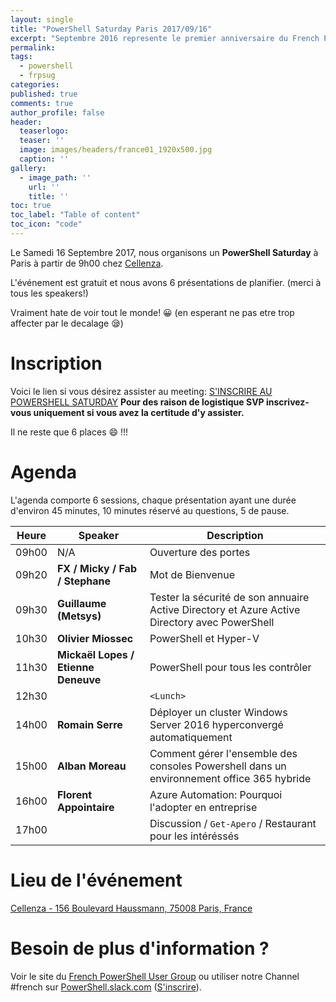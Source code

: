 ```yaml
---
layout: single
title: "PowerShell Saturday Paris 2017/09/16"
excerpt: "Septembre 2016 represente le premier anniversaire du French PowerShell User group. Pour cette occasion nour organisons un evenement le Samedi 16 Septembre 2017 a Paris"
permalink:
tags: 
  - powershell
  - frpsug
categories:
published: true
comments: true
author_profile: false
header:
  teaserlogo:
  teaser: ''
  image: images/headers/france01_1920x500.jpg
  caption: ''
gallery:
  - image_path: ''
    url: ''
    title: ''
toc: true
toc_label: "Table of content"
toc_icon: "code"
---
```


Le Samedi 16 Septembre 2017, nous organisons un **PowerShell Saturday** à Paris à partir de 9h00 chez [Cellenza](https://www.google.fr/maps/place/156+Boulevard+Haussmann,+75008+Paris/@48.8755622,2.3088236,17z/data=!3m1!4b1!4m5!3m4!1s0x47e66fc7c0eb09d3:0x9b3b3b5b3007b596!8m2!3d48.8755587!4d2.3110176).

L'événement est gratuit et nous avons 6 présentations de planifier. (merci à tous les speakers!)

Vraiment hate de voir tout le monde! 😀 (en esperant ne pas etre trop affecter par le decalage 😪)

# Inscription

Voici le lien si vous désirez assister au meeting: [S'INSCRIRE AU POWERSHELL SATURDAY](https://www.meetup.com/fr-FR/FrenchPSUG/events/239169341/)
**Pour des raison de logistique SVP inscrivez-vous uniquement si vous avez la certitude d'y assister.**

Il ne reste que 6 places 😄 !!!

# Agenda
L'agenda comporte 6 sessions, chaque présentation ayant une durée d'environ 45 minutes, 10 minutes réservé au questions, 5 de pause.

Heure | Speaker | Description
--- | --- | ---
09h00 | N/A | Ouverture des portes
09h20 | **FX / Micky / Fab / Stephane** | Mot de Bienvenue
09h30 | **Guillaume (Metsys)** | Tester la sécurité de son annuaire Active Directory et Azure Active Directory avec PowerShell
10h30 | **Olivier Miossec** | PowerShell et Hyper-V
11h30 | **Mickaël Lopes / Etienne Deneuve** | PowerShell pour tous les contrôler
12h30 |  | `<Lunch>`
14h00 | **Romain Serre** | Déployer un cluster Windows Server 2016 hyperconvergé automatiquement
15h00 | **Alban Moreau** | Comment gérer l'ensemble des consoles Powershell dans un environnement office 365 hybride
16h00 | **Florent Appointaire** | Azure Automation: Pourquoi l'adopter en entreprise
17h00 |  | Discussion / `Get-Apero` / Restaurant pour les intéréssés

# Lieu de l'événement

[Cellenza - 156 Boulevard Haussmann, 75008 Paris, France](https://www.google.fr/maps/place/156+Boulevard+Haussmann,+75008+Paris/@48.8755622,2.3088236,17z/data=!3m1!4b1!4m5!3m4!1s0x47e66fc7c0eb09d3:0x9b3b3b5b3007b596!8m2!3d48.8755587!4d2.3110176)


# Besoin de plus d'information ?

Voir le site du [French PowerShell User Group](https://frpsug.github.io/) ou utiliser notre Channel #french sur <a href="https://powershell.slack.com/Slack">PowerShell.slack.com</a>  (<a href="http://slack.poshcode.org/">S'inscrire</a>).